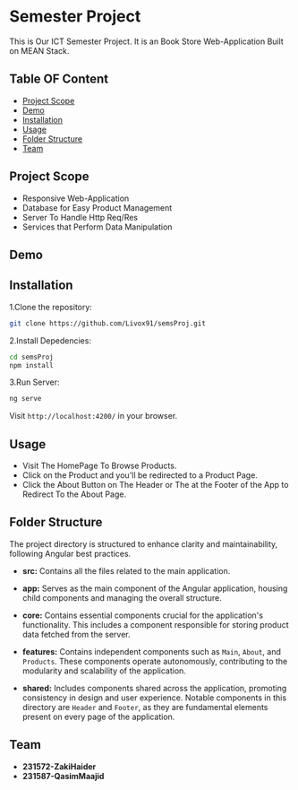 # Semester Project 
This is Our ICT Semester Project. It is an Book Store Web-Application Built on MEAN Stack.

## Table OF Content

- [Project Scope](#ProjectScope)
- [Demo](#demo)
- [Installation](#installation)
- [Usage](#usage)
- [Folder Structure](#folder-structure)
- [Team](#team)


## Project Scope
- Responsive Web-Application
- Database for Easy Product Management
- Server To Handle Http Req/Res
- Services that Perform Data Manipulation

## Demo 

## Installation

1.Clone the repository:
  ```bash
  git clone https://github.com/Livox91/semsProj.git
  ```

2.Install Depedencies:
  ```bash
  cd semsProj
  npm install
  ```

3.Run Server:
 ```bash
ng serve
 ```

 Visit `http://localhost:4200/` in your browser.

## Usage

- Visit The HomePage To Browse Products.
- Click on the Product and you'll be redirected to a Product Page.
- Click the About Button on The Header or The at the Footer of the App to Redirect To the About Page.

## Folder Structure

The project directory is structured to enhance clarity and maintainability, following Angular best practices.

- **src:** Contains all the files related to the main application.

- **app:** Serves as the main component of the Angular application, housing child components and managing the overall structure.

- **core:** Contains essential components crucial for the application's functionality. This includes a component responsible for storing product data fetched from the server.

- **features:** Contains independent components such as `Main`, `About`, and `Products`. These components operate autonomously, contributing to the modularity and scalability of the application.

- **shared:** Includes components shared across the application, promoting consistency in design and user experience. Notable components in this directory are `Header` and `Footer`, as they are fundamental elements present on every page of the application.

## Team

- **231572-ZakiHaider**
- **231587-QasimMaajid**


